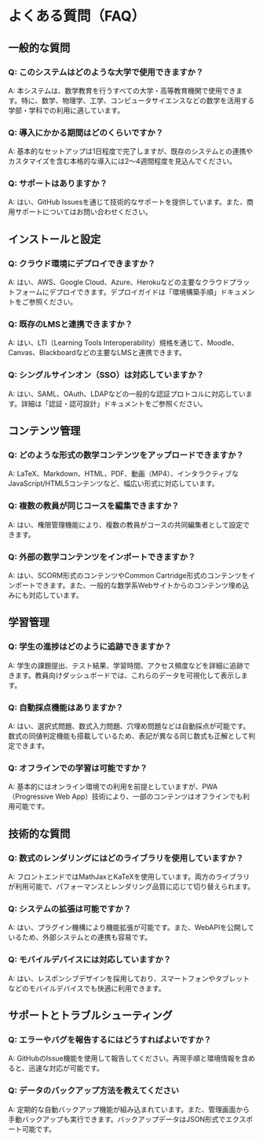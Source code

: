 # よくある質問（FAQ）

## 一般的な質問

### Q: このシステムはどのような大学で使用できますか？
A: 本システムは、数学教育を行うすべての大学・高等教育機関で使用できます。特に、数学、物理学、工学、コンピュータサイエンスなどの数学を活用する学部・学科での利用に適しています。

### Q: 導入にかかる期間はどのくらいですか？
A: 基本的なセットアップは1日程度で完了しますが、既存のシステムとの連携やカスタマイズを含む本格的な導入には2〜4週間程度を見込んでください。

### Q: サポートはありますか？
A: はい、GitHub Issuesを通じて技術的なサポートを提供しています。また、商用サポートについてはお問い合わせください。

## インストールと設定

### Q: クラウド環境にデプロイできますか？
A: はい、AWS、Google Cloud、Azure、Herokuなどの主要なクラウドプラットフォームにデプロイできます。デプロイガイドは「環境構築手順」ドキュメントをご参照ください。

### Q: 既存のLMSと連携できますか？
A: はい、LTI（Learning Tools Interoperability）規格を通じて、Moodle、Canvas、Blackboardなどの主要なLMSと連携できます。

### Q: シングルサインオン（SSO）は対応していますか？
A: はい、SAML、OAuth、LDAPなどの一般的な認証プロトコルに対応しています。詳細は「認証・認可設計」ドキュメントをご参照ください。

## コンテンツ管理

### Q: どのような形式の数学コンテンツをアップロードできますか？
A: LaTeX、Markdown、HTML、PDF、動画（MP4）、インタラクティブなJavaScript/HTML5コンテンツなど、幅広い形式に対応しています。

### Q: 複数の教員が同じコースを編集できますか？
A: はい、権限管理機能により、複数の教員がコースの共同編集者として設定できます。

### Q: 外部の数学コンテンツをインポートできますか？
A: はい、SCORM形式のコンテンツやCommon Cartridge形式のコンテンツをインポートできます。また、一般的な数学系Webサイトからのコンテンツ埋め込みにも対応しています。

## 学習管理

### Q: 学生の進捗はどのように追跡できますか？
A: 学生の課題提出、テスト結果、学習時間、アクセス頻度などを詳細に追跡できます。教員向けダッシュボードでは、これらのデータを可視化して表示します。

### Q: 自動採点機能はありますか？
A: はい、選択式問題、数式入力問題、穴埋め問題などは自動採点が可能です。数式の同値判定機能も搭載しているため、表記が異なる同じ数式も正解として判定できます。

### Q: オフラインでの学習は可能ですか？
A: 基本的にはオンライン環境での利用を前提としていますが、PWA（Progressive Web App）技術により、一部のコンテンツはオフラインでも利用可能です。

## 技術的な質問

### Q: 数式のレンダリングにはどのライブラリを使用していますか？
A: フロントエンドではMathJaxとKaTeXを使用しています。両方のライブラリが利用可能で、パフォーマンスとレンダリング品質に応じて切り替えられます。

### Q: システムの拡張は可能ですか？
A: はい、プラグイン機構により機能拡張が可能です。また、WebAPIを公開しているため、外部システムとの連携も容易です。

### Q: モバイルデバイスには対応していますか？
A: はい、レスポンシブデザインを採用しており、スマートフォンやタブレットなどのモバイルデバイスでも快適に利用できます。

## サポートとトラブルシューティング

### Q: エラーやバグを報告するにはどうすればよいですか？
A: GitHubのIssue機能を使用して報告してください。再現手順と環境情報を含めると、迅速な対応が可能です。

### Q: データのバックアップ方法を教えてください
A: 定期的な自動バックアップ機能が組み込まれています。また、管理画面から手動バックアップも実行できます。バックアップデータはJSON形式でエクスポート可能です。
